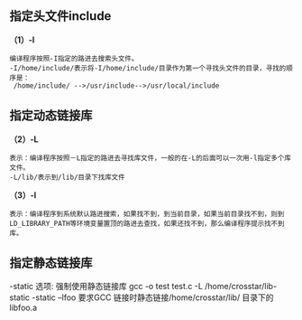 ## 指定头文件include ##  
**（1）-I**

    编译程序按照-I指定的路进去搜索头文件。  
    -I/home/include/表示将-I/home/include/目录作为第一个寻找头文件的目录，寻找的顺序是：  
     /home/include/ -->/usr/include-->/usr/local/include  

## 指定动态链接库 ##  
**（2）-L**  

    表示：编译程序按照－L指定的路进去寻找库文件，一般的在-L的后面可以一次用-l指定多个库文件。  
    -L/lib/表示到/lib/目录下找库文件  

**（3）-l**  

    表示：编译程序到系统默认路进搜索，如果找不到，到当前目录，如果当前目录找不到，则到LD_LIBRARY_PATH等环境变量置顶的路进去查找，如果还找不到，那么编译程序提示找不到库。    


## 指定静态链接库 ##  
-static 选项: 强制使用静态链接库
gcc -o test test.c -L /home/crosstar/lib-static -static –lfoo
要求GCC 链接时静态链接/home/crosstar/lib/ 目录下的libfoo.a
